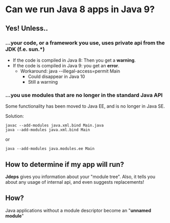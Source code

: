 # Can we run Java 8 apps in Java 9?

## Yes! Unless..

### ...your code, or a framework you use, uses **private api** from the JDK (f.e. sun.*)

- If the code is compiled in Java 8: Then you get a **warning**.
- If the code is compiled in Java 9: you get an **error**.
    - Workaround: java --illegal-access=permit Main
        - Could disappear in Java 10
        - Still a warning

### ...you use modules that are no longer in the standard Java API
Some functionality has been moved to Java EE, and is no longer in Java SE.

Solution:
```
javac --add-modules java.xml.bind Main.java
java --add-modules java.xml.bind Main
```

or

```
java --add-modules java.modules.ee Main
```
## How to determine if my app will run?
**Jdeps** gives you information about your "module tree".
Also, it tells you about any usage of internal api, and even suggests replacements!

## How?
Java applications without a module descriptor become an "**unnamed module**"
